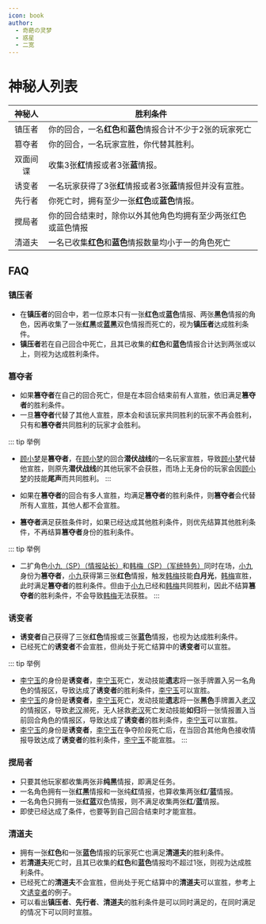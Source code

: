 ```yaml
---
icon: book
author:
  - 奇葩の灵梦
  - 惑星
  - 二宽
---
```


# 神秘人列表

| **神秘人** | 胜利条件                               |
|:-------:|------------------------------------|
|   镇压者   | 你的回合，一名**红色**和**蓝色**情报合计不少于2张的玩家死亡 |
|   篡夺者   | 你的回合，一名玩家宣胜，你代替其胜利。                |
|  双面间谍   | 收集3张**红**情报或者3张**蓝**情报。            |
|   诱变者   | 一名玩家获得了3张**红**情报或者3张**蓝**情报但并没有宣胜。 |
|   先行者   | 你死亡时，拥有至少一张**红色**或**蓝色**情报。        |
|   搅局者   | 你的回合结束时，除你以外其他角色均拥有至少两张红色或蓝色情报     |
|   清道夫   | 一名已收集**红色**和**蓝色**情报数量均小于一的角色死亡    |

## FAQ

### 镇压者

- 在**镇压者**的回合中，若一位原本只有一张**红色**或**蓝色**情报、两张**黑色**情报的角色，因再收集了一张**红**&zwnj;**黑**或**蓝**&zwnj;**黑**双色情报而死亡的，视为**镇压者**达成胜利条件。
- **镇压者**若在自己回合中死亡，且其已收集的**红色**和**蓝色**情报合计达到两张或以上，则视为达成胜利条件。

### 篡夺者

- 如果**篡夺者**在自己的回合死亡，但是在本回合结束前有人宣胜，依旧满足**篡夺者**的胜利条件。
- 一旦**篡夺者**代替了其他人宣胜，原本会和该玩家共同胜利的玩家不再会胜利，只有和**篡夺者**共同胜利的玩家才会胜利。

::: tip 举例
- [顾小梦](../skills/base.md#g-顾小梦-译电科科员)是**篡夺者**，在[顾小梦](../skills/base.md#g-顾小梦-译电科科员)的回合**潜伏战线**的一名玩家宣胜，导致[顾小梦](../skills/base.md#g-顾小梦-译电科科员)代替他宣胜，则原先**潜伏战线**的其他玩家不会获胜，而场上无身份的玩家会因[顾小梦](../skills/base.md#g-顾小梦-译电科科员)的技能**尾声**而共同胜利。
:::

- 如果在**篡夺者**的回合有多人宣胜，均满足**篡夺者**的胜利条件，则**篡夺者**会代替所有人宣胜，其他人都不会宣胜。
- **篡夺者**满足获胜条件时，如果已经达成其他胜利条件，则优先结算其他胜利条件，不再结算**篡夺者**身份的胜利条件。

::: tip 举例
- 二扩角色[小九（SP）（情报站长）](../skills/extend2.md#x-小九-sp-情报站长)和[韩梅（SP）（军统特务）](../skills/extend2.md#h-韩梅-sp-军统特务)同时在场，[小九](../skills/extend2.md#x-小九-sp-情报站长)身份为**篡夺者**，[小九](../skills/extend2.md#x-小九-sp-情报站长)获得第三张**红色**情报，触发[韩梅](../skills/extend2.md#h-韩梅-sp-军统特务)技能**白月光**，[韩梅](../skills/extend2.md#h-韩梅-sp-军统特务)宣胜，此时满足**篡夺者**的胜利条件。但由于[小九](../skills/extend2.md#x-小九-sp-情报站长)已经和[韩梅](../skills/extend2.md#h-韩梅-sp-军统特务)共同胜利，因此不结算**篡夺者**的胜利条件，不会导致[韩梅](../skills/extend2.md#h-韩梅-sp-军统特务)无法获胜。
:::

### 诱变者

- **诱变者**自己获得了三张**红色**情报或三张**蓝色**情报，也视为达成胜利条件。
- 已经死亡的**诱变者**不会宣胜，但尚处于死亡结算中的**诱变者**可以宣胜。

::: tip 举例
- [李宁玉](../skills/base.md#l-李宁玉-译电科科长)的身份是**诱变者**，[李宁玉](../skills/base.md#l-李宁玉-译电科科长)死亡，发动技能**遗志**将一张手牌置入另一名角色的情报区，导致达成了**诱变者**的胜利条件，[李宁玉](../skills/base.md#l-李宁玉-译电科科长)可以宣胜。
- [李宁玉](../skills/base.md#l-李宁玉-译电科科长)的身份是**诱变者**，[李宁玉](../skills/base.md#l-李宁玉-译电科科长)死亡，发动技能**遗志**将一张**黑色**手牌置入[老汉](../skills/base.md#l-老汉-裘家二太太)的情报区，导致[老汉](../skills/base.md#l-老汉-裘家二太太)濒死，无人拯救[老汉](../skills/base.md#l-老汉-裘家二太太)死亡发动技能**如归**将一张情报置入当前回合角色的情报区，导致达成了**诱变者**的胜利条件，[李宁玉](../skills/base.md#l-李宁玉-译电科科长)可以宣胜。
- [李宁玉](../skills/base.md#l-李宁玉-译电科科长)的身份是**诱变者**，[李宁玉](../skills/base.md#l-李宁玉-译电科科长)在争夺阶段死亡后，在当回合其他角色接收情报导致达成了**诱变者**的胜利条件，[李宁玉](../skills/base.md#l-李宁玉-译电科科长)不能宣胜。
:::

### 搅局者

- 只要其他玩家都收集两张非**纯黑**情报，即满足任务。
- 一名角色拥有一张**红**&zwnj;**黑**情报和一张纯**红**情报，也算收集两张**红**/**蓝**情报。
- 一名角色只拥有一张**红**&zwnj;**蓝**双色情报，则不满足收集两张**红**/**蓝**情报。
- 即使已经达成了条件，也要等到自己回合结束时才能宣胜。

### 清道夫

- 拥有一张**红色**和一张**蓝色**情报的玩家死亡也满足**清道夫**的胜利条件。
- 若**清道夫**死亡时，且其已收集的**红色**和**蓝色**情报均不超过1张，则视为达成胜利条件。
- 已经死亡的**清道夫**不会宣胜，但尚处于死亡结算中的**清道夫**可以宣胜，参考上文[诱变者](#诱变者)的例子。
- 可以看出**镇压者**、**先行者**、**清道夫**的胜利条件是可以同时满足的，在同时满足的情况下可以同时宣胜。

